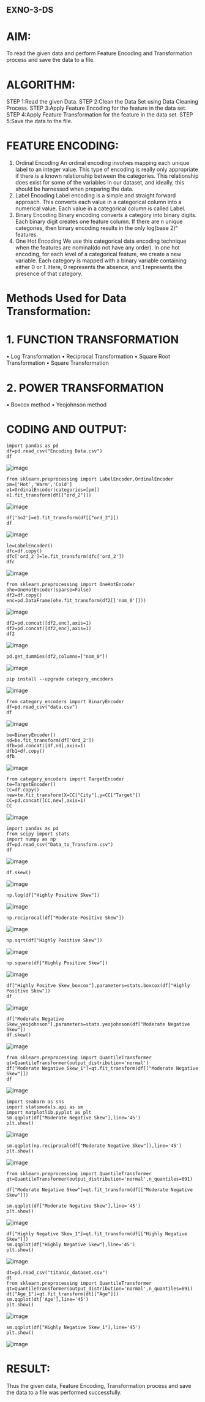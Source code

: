 ## EXNO-3-DS

# AIM:
To read the given data and perform Feature Encoding and Transformation process and save the data to a file.

# ALGORITHM:
STEP 1:Read the given Data.
STEP 2:Clean the Data Set using Data Cleaning Process.
STEP 3:Apply Feature Encoding for the feature in the data set.
STEP 4:Apply Feature Transformation for the feature in the data set.
STEP 5:Save the data to the file.

# FEATURE ENCODING:
1. Ordinal Encoding
An ordinal encoding involves mapping each unique label to an integer value. This type of encoding is really only appropriate if there is a known relationship between the categories. This relationship does exist for some of the variables in our dataset, and ideally, this should be harnessed when preparing the data.
2. Label Encoding
Label encoding is a simple and straight forward approach. This converts each value in a categorical column into a numerical value. Each value in a categorical column is called Label.
3. Binary Encoding
Binary encoding converts a category into binary digits. Each binary digit creates one feature column. If there are n unique categories, then binary encoding results in the only log(base 2)ⁿ features.
4. One Hot Encoding
We use this categorical data encoding technique when the features are nominal(do not have any order). In one hot encoding, for each level of a categorical feature, we create a new variable. Each category is mapped with a binary variable containing either 0 or 1. Here, 0 represents the absence, and 1 represents the presence of that category.

# Methods Used for Data Transformation:
  # 1. FUNCTION TRANSFORMATION
• Log Transformation
• Reciprocal Transformation
• Square Root Transformation
• Square Transformation
  # 2. POWER TRANSFORMATION
• Boxcox method
• Yeojohnson method

# CODING AND OUTPUT:
```
import pandas as pd
df=pd.read_csv("Encoding Data.csv")
df
```

![image](https://github.com/user-attachments/assets/b8495a77-7c2f-4e34-b29a-cbd91778d6a7)

```
from sklearn.preprocessing import LabelEncoder,OrdinalEncoder
pm=['Hot','Warm','Cold']
e1=OrdinalEncoder(categories=[pm])
e1.fit_transform(df[["ord_2"]])
```
![image](https://github.com/user-attachments/assets/0504d266-d80a-4389-ad62-9cee43ab0215)

```
df['bo2']=e1.fit_transform(df[["ord_2"]])
df
```
![image](https://github.com/user-attachments/assets/32e8500b-324f-44c0-9c5e-364dbe431e70)

```
le=LabelEncoder()
dfc=df.copy()
dfc['ord_2']=le.fit_transform(dfc['ord_2'])
dfc
```
![image](https://github.com/user-attachments/assets/37f21050-1539-4358-9819-79cdca23cc9e)

```
from sklearn.preprocessing import OneHotEncoder
ohe=OneHotEncoder(sparse=False)
df2=df.copy()
enc=pd.DataFrame(ohe.fit_transform(df2[['nom_0']]))
```
![image](https://github.com/user-attachments/assets/1c475280-6ef9-4ca1-a79e-ede83f689f6f)

```
df2=pd.concat([df2,enc],axis=1)
df2=pd.concat([df2,enc],axis=1)
df2
```
![image](https://github.com/user-attachments/assets/02f66e15-e88f-46a1-bec9-02e861fa08f8)

```
pd.get_dummies(df2,columns=["nom_0"])
```

![image](https://github.com/user-attachments/assets/f448319b-9426-461b-a046-faead0d4c9f1)

```
pip install --upgrade category_encoders
```

![image](https://github.com/user-attachments/assets/237265ba-559f-44d1-83e6-cd95640771be)

```
from category_encoders import BinaryEncoder
df=pd.read_csv("data.csv")
df
```
![image](https://github.com/user-attachments/assets/269edbec-bf95-41db-8ba9-5db68d0cc80b)

```
be=BinaryEncoder()
nd=be.fit_transform(df['Ord_2'])
dfb=pd.concat([df,nd],axis=1)
dfb1=df.copy()
dfb
```
![image](https://github.com/user-attachments/assets/04ae4366-72e8-4755-b3e4-bbd657a12a26)

```
from category_encoders import TargetEncoder
te=TargetEncoder()
CC=df.copy()
new=te.fit_transform(X=CC["City"],y=CC["Target"])
CC=pd.concat([CC,new],axis=1)
CC
```
![image](https://github.com/user-attachments/assets/2cd09fd4-e76c-4e1a-97d8-46134aa25b51)

```
import pandas as pd
from scipy import stats
import numpy as np
df=pd.read_csv("Data_to_Transform.csv")
df
```
![image](https://github.com/user-attachments/assets/172d20f2-016e-4f23-8ecc-7bb77caef2e5)

```
df.skew()
```
![image](https://github.com/user-attachments/assets/f5e3faab-d93e-4cad-b79d-aa163694290e)

```
np.log(df["Highly Positive Skew"])
```

![image](https://github.com/user-attachments/assets/26714447-8e9e-4d0b-b427-746f695d250f)

```
np.reciprocal(df["Moderate Positive Skew"])
```
![image](https://github.com/user-attachments/assets/133633d5-8aa0-4ad3-86fb-75ccde8840cb)

```
np.sqrt(df["Highly Positive Skew"])
```
![image](https://github.com/user-attachments/assets/7089f65f-404c-4d88-b5fb-15da224b70c8)

```
np.square(df["Highly Positive Skew"])
```
![image](https://github.com/user-attachments/assets/7ddb1639-aa5b-4d66-98fb-079616ba1c3c)

```
df["Highly Positve Skew_boxcox"],parameters=stats.boxcox(df["Highly Positive Skew"])
df
```
![image](https://github.com/user-attachments/assets/47981800-1aea-4519-a931-89626d59b57c)

```
df["Moderate Negative Skew_yeojohnson"],parameters=stats.yeojohnson(df["Moderate Negative Skew"])
df.skew()
```
![image](https://github.com/user-attachments/assets/0947928a-76cb-437d-845f-e38377ac1594)

```
from sklearn.preprocessing import QuantileTransformer
qt=QuantileTransformer(output_distribution='normal')
df["Moderate Negative Skew_1"]=qt.fit_transform(df[["Moderate Negative Skew"]])
df
```
![image](https://github.com/user-attachments/assets/b6b869c7-e78e-488a-abcc-674de7ecef28)

```
import seaborn as sns
import statsmodels.api as sm
import matplotlib.pyplot as plt
sm.qqplot(df["Moderate Negative Skew"],line='45')
plt.show()
```
![image](https://github.com/user-attachments/assets/9d276ea7-6252-4e8a-a577-59ac2734fa25)

```
sm.qqplot(np.reciprocal(df["Moderate Negative Skew"]),line='45')
plt.show()
```
![image](https://github.com/user-attachments/assets/a387b007-480b-4aac-b24c-bb307ab34aeb)

```
from sklearn.preprocessing import QuantileTransformer
qt=QuantileTransformer(output_distribution='normal',n_quantiles=891)

df["Moderate Negative Skew"]=qt.fit_transform(df[["Moderate Negative Skew"]])

sm.qqplot(df["Moderate Negative Skew"],line='45')
plt.show()
```
![image](https://github.com/user-attachments/assets/b3bda2b7-7272-43ab-be0f-ded8c666f747)

```
df["Highly Negative Skew_1"]=qt.fit_transform(df[["Highly Negative Skew"]])
sm.qqplot(df["Highly Negative Skew"],line='45')
plt.show()
```
![image](https://github.com/user-attachments/assets/7833ebfd-0dd0-40db-a06f-8dd318b55f53)

```
dt=pd.read_csv("titanic_dataset.csv")
dt
from sklearn.preprocessing import QuantileTransformer
qt=QuantileTransformer(output_distribution='normal',n_quantiles=891)
dt["Age_1"]=qt.fit_transform(dt[["Age"]])
sm.qqplot(dt['Age'],line='45') 
plt.show()
```
![image](https://github.com/user-attachments/assets/3ebd2d08-7770-4d74-a886-227b92a55c59)

```
sm.qqplot(df["Highly Negative Skew_1"],line='45')
plt.show()
```
![image](https://github.com/user-attachments/assets/d1192461-c458-4a43-a0e5-4bc422839d03)
    
# RESULT:
   Thus the given data, Feature Encoding, Transformation process and save the data to a file was performed successfully.
